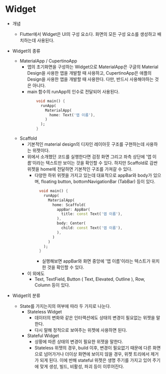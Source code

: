 # Widget
* 개념
  * Flutter에서 Widget은 UI의 구성 요소다. 화면의 모든 구성 요소를 생성하고 배치하는데 사용된다.
* Widget의 종류
  * MaterialApp / CupertinoApp
    * 앱의 초기화면을 구성하는 Widget으로 MaterialApp은 구글의 Material Design을 사용한 앱을 개발할 때 사용하고, CupertinoApp은 애플의  Design을 사용한 앱을 개발할 때 사용한다. 다만, 반드시 사용해야하는 것은 아니다.
    * main 함수의 runApp의 인수로 전달되어 사용된다.
        ```dart
            void main() {
              runApp(
                MaterialApp(
                  home: Text('앱 이름'),
                )
              );
            }
        ```
  * Scaffold
    * 기본적인 material design의 디자인 레이아웃 구조를 구현하는데 사용하는 위젯이다.
    * 위에서 소개했던 코드를 실행한다면 검정 화면 그리고 좌측 상단에 '앱 이름'이라는 텍스트만 보이는 것을 확인할 수 있다. 하지만 Scaffold로 감싼 위젯을 home에 전달하면 기본적인 구조를 가져갈 수 있다.
      * 다양한 하위 위젯을 가지고 있는데 대표적으로 appBar와 body가 있으며, floating button, bottomNavigationBar (TabBar) 등이 있다.
        ```dart
          void main() {
            runApp(
              MaterialApp(
                home: Scaffold(
                  appBar: AppBar(
                    title: const Text('앱 이름'),
                  ),
                  body: Center(
                    child: const Text('앱 이름'),
                  ),
                )
              )
            );
          }
          ```
          * 실행해보면 appBar와 화면 중앙에 '앱 이름'이라는 텍스트가 위치한 것을 확인할 수 있다.
    * 이 외에도
      * Text, TextField, Button ( Text, Elevated, Outline ), Row, Column 등이 있다.
    
* Widget의 분류
  * State를 가지는지의 여부에 따라 두 가지로 나눈다. 
    * Stateless Widget
      * 데이터의 변화와 같은 인터랙션에도 상태의 변경이 필요없는 위젯을 말한다.
      * 다시 말해 정적으로 보여주는 위젯에 사용하면 된다.
    * Stateful Widget
      * 상황에 따른 상태의 변경이 필요한 위젯을 말한다.
      * Stateless 위젯의 경우, build 이후, 변경이 필요없기 때문에 다른 화면으로 넘어가거나 더이상 화면에 보이지 않을 경우, 위젯 트리에서 제거가 되게 된다. 이에 반해 stateful 위젯은 생명 주기를 가지고 있어 주기에 맞게 생성, 빌드, 비활성, 파괴 등이 이루어진다.